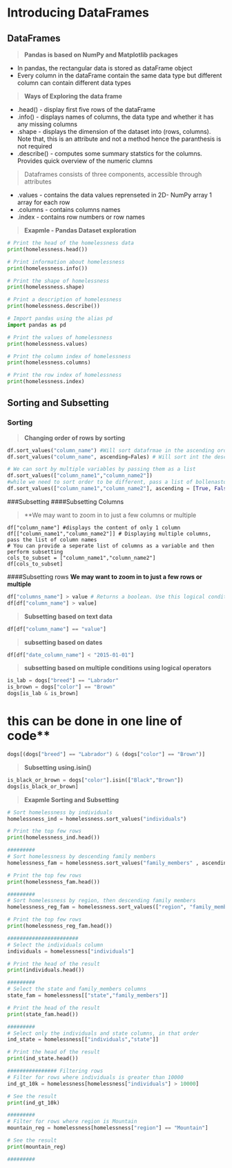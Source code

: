 # Introducing DataFrames
## DataFrames
>**Pandas is based on NumPy and Matplotlib packages**
- In pandas, the rectangular data is stored as dataFrame object
- Every column in the dataFrame contain the same data type but different column can contain different data types

>**Ways of Exploring the data frame**
- .head() - display first five rows of the dataFrame
- .info() - displays names of columns, the data type and whether it has any missing columns
- .shape  - displays the dimension of the dataset into (rows, columns). Note that, this is an attribute and not a method hence the paranthesis is not required
- .describe() - computes some summary statstics for the columns. Provides quick overview of the numeric clumns
> Dataframes consists of three components, accessible through attributes
- .values - contains the data values reprenseted in 2D- NumPy array 1 array for each row 
- .columns - contains columns names
- .index - contains row numbers or row names

>**Exapmle - Pandas Dataset exploration**
```python
# Print the head of the homelessness data
print(homelessness.head())

# Print information about homelessness
print(homelessness.info())

# Print the shape of homelessness
print(homelessness.shape)

# Print a description of homelessness
print(homelessness.describe())

# Import pandas using the alias pd
import pandas as pd

# Print the values of homelessness
print(homelessness.values)

# Print the column index of homelessness
print(homelessness.columns)

# Print the row index of homelessness
print(homelessness.index)
```

## Sorting and Subsetting
### Sorting
>**Changing order of rows by sorting**
```python
df.sort_values("column_name") #Will sort datafrmae in the ascending order
df.sort_values("column_name", ascending=Fales) # Will sort int the descending order

# We can sort by multiple variables by passing them as a list
df.sort_values(["column_name1","column_name2"])
#while we need to sort order to be different, pass a list of bollenasto asending paramerters
df.sort_values(["column_name1","column_name2"], ascending = [True, False])
```

###Subsetting
####Subsetting Columns
>**We may want to zoom in to just a few columns or multiple
```
df["column_name"] #displays the content of only 1 column
df[["column_name1","column_name2"]] # Displaying multiple columns, pass the list of column names
# You can provide a seperate list of columns as a variable and then perform subsetting
cols_to_subset = ["column_name1","column_name2"]
df[cols_to_subset]

```
####Subsetting rows
**We may want to zoom in to just a few rows or multiple**
```python
df["columns_name"] > value # Returns a boolean. Use this logical condition inside []
df[df["column_name"] > value]
```

>**Subsetting based on text data**
```python
df[df["column_name"] == "value"]
```
>**subsetting based on dates**
```python
df[df["date_column_name"] < "2015-01-01"]
```
>**subsetting based on multiple conditions using logical operators**
```python
is_lab = dogs["breed"] == "Labrador"
is_brown = dogs["color"] == "Brown"
dogs[is_lab & is_brown]
```
# this can be done in one line of code**
```python
dogs[(dogs["breed"] == "Labrador") & (dogs["color"] == "Brown")]
```
>**Subsetting using.isin()**
```python
is_black_or_brown = dogs["color"].isin(["Black","Brown"])
dogs[is_black_or_brown]
```

>**Exapmle Sorting and Subsetting**
```python
# Sort homelessness by individuals
homelessness_ind = homelessness.sort_values("individuals")

# Print the top few rows
print(homelessness_ind.head())

#########
# Sort homelessness by descending family members
homelessness_fam = homelessness.sort_values("family_members" , ascending = False)

# Print the top few rows
print(homelessness_fam.head())

#########
# Sort homelessness by region, then descending family members
homelessness_reg_fam = homelessness.sort_values(["region", "family_members"], ascending=[True, False])

# Print the top few rows
print(homelessness_reg_fam.head())

#######################
# Select the individuals column
individuals = homelessness["individuals"]

# Print the head of the result
print(individuals.head())

#########
# Select the state and family_members columns
state_fam = homelessness[["state","family_members"]]

# Print the head of the result
print(state_fam.head())

#########
# Select only the individuals and state columns, in that order
ind_state = homelessness[["individuals","state"]]

# Print the head of the result
print(ind_state.head())

################ Filtering rows
# Filter for rows where individuals is greater than 10000
ind_gt_10k = homelessness[homelessness["individuals"] > 10000]

# See the result
print(ind_gt_10k)

#########
# Filter for rows where region is Mountain
mountain_reg = homelessness[homelessness["region"] == "Mountain"]

# See the result
print(mountain_reg)

#########



```
